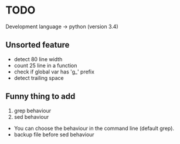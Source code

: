 TODO
====

Development language -> python (version 3.4)

Unsorted feature
----------------

- detect 80 line width
- count 25 line in a function
- check if global var has 'g_' prefix
- detect trailing space

Funny thing to add
------------------

1. grep behaviour
2. sed behaviour

- You can choose the behaviour in the command line (default grep).
- backup file before sed behaviour
